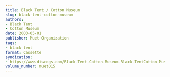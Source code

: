 ```yaml
---
title: Black Tent / Cotton Museum
slug: black-tent-cotton-museum
authors:
- Black Tent
- Cotton Museum
date: 2003-05-01
publisher: Muet Organization
tags:
- black tent
format: Cassette
syndication:
- https://www.discogs.com/Black-Tent-Cotton-Museum-Black-TentCotton-Museum/release/14835824
volume_number: muet015
---
```

